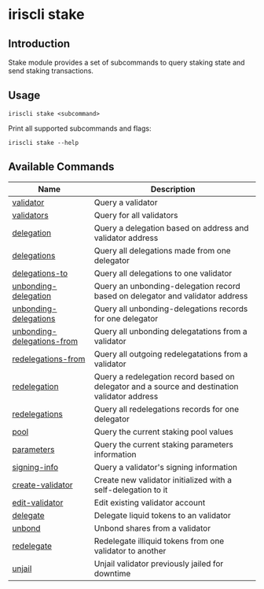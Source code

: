 # iriscli stake

## Introduction

Stake module provides a set of subcommands to query staking state and send staking transactions.

## Usage

```
iriscli stake <subcommand>
```

Print all supported subcommands and flags:
```
iriscli stake --help
```

## Available Commands

| Name                                                        | Description                                                                                   |
| ------------------------------------------------------------| --------------------------------------------------------------------------------------------- |
| [validator](validator.md)                                   | Query a validator                                                                             |
| [validators](validators.md)                                 | Query for all validators                                                                      |
| [delegation](delegation.md)                                 | Query a delegation based on address and validator address                                     |
| [delegations](delegations.md)                               | Query all delegations made from one delegator                                                 |
| [delegations-to](delegations-to.md)                         | Query all delegations to one validator                                                        |
| [unbonding-delegation](unbonding-delegation.md)             | Query an unbonding-delegation record based on delegator and validator address                 |
| [unbonding-delegations](unbonding-delegations.md)           | Query all unbonding-delegations records for one delegator                                     |
| [unbonding-delegations-from](unbonding-delegations-from.md) | Query all unbonding delegatations from a validator                                            |
| [redelegations-from](redelegations-from.md)                 | Query all outgoing redelegatations from a validator                                           |
| [redelegation](redelegation.md)                             | Query a redelegation record based on delegator and a source and destination validator address |
| [redelegations](redelegations.md)                           | Query all redelegations records for one delegator                                             |
| [pool](pool.md)                                             | Query the current staking pool values                                                         |
| [parameters](parameters.md)                                 | Query the current staking parameters information                                              |
| [signing-info](signing-info.md)                             | Query a validator's signing information                                                       |
| [create-validator](create-validator.md)                     | Create new validator initialized with a self-delegation to it                                 |
| [edit-validator](edit-validator.md)                         | Edit existing validator account                                                               |
| [delegate](delegate.md)                                     | Delegate liquid tokens to an validator                                                        |
| [unbond](unbond.md)                                         | Unbond shares from a validator                                                                |
| [redelegate](redelegate.md)                                 | Redelegate illiquid tokens from one validator to another                                      |
| [unjail](unjail.md)                                         | Unjail validator previously jailed for downtime                                               |

